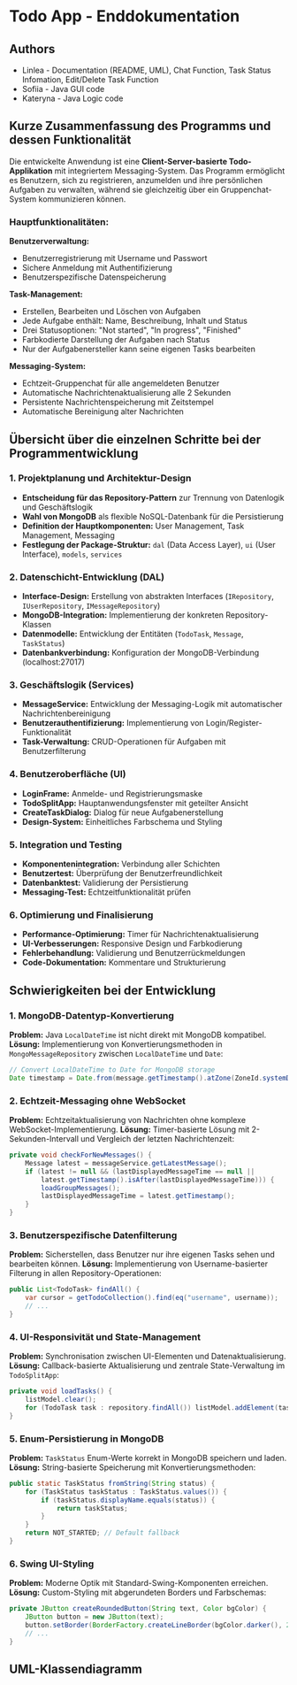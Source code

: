 # Todo App - Enddokumentation

## Authors
- Linlea - Documentation (README, UML), Chat Function, Task Status Infomation, Edit/Delete Task Function
- Sofiia - Java GUI code
- Kateryna - Java Logic code

## Kurze Zusammenfassung des Programms und dessen Funktionalität

Die entwickelte Anwendung ist eine **Client-Server-basierte Todo-Applikation** mit integriertem Messaging-System. Das Programm ermöglicht es Benutzern, sich zu registrieren, anzumelden und ihre persönlichen Aufgaben zu verwalten, während sie gleichzeitig über ein Gruppenchat-System kommunizieren können.

### Hauptfunktionalitäten:

**Benutzerverwaltung:**
- Benutzerregistrierung mit Username und Passwort
- Sichere Anmeldung mit Authentifizierung
- Benutzerspezifische Datenspeicherung

**Task-Management:**
- Erstellen, Bearbeiten und Löschen von Aufgaben
- Jede Aufgabe enthält: Name, Beschreibung, Inhalt und Status
- Drei Statusoptionen: "Not started", "In progress", "Finished"
- Farbkodierte Darstellung der Aufgaben nach Status
- Nur der Aufgabenersteller kann seine eigenen Tasks bearbeiten

**Messaging-System:**
- Echtzeit-Gruppenchat für alle angemeldeten Benutzer
- Automatische Nachrichtenaktualisierung alle 2 Sekunden
- Persistente Nachrichtenspeicherung mit Zeitstempel
- Automatische Bereinigung alter Nachrichten

## Übersicht über die einzelnen Schritte bei der Programmentwicklung

### 1. Projektplanung und Architektur-Design
- **Entscheidung für das Repository-Pattern** zur Trennung von Datenlogik und Geschäftslogik
- **Wahl von MongoDB** als flexible NoSQL-Datenbank für die Persistierung
- **Definition der Hauptkomponenten:** User Management, Task Management, Messaging
- **Festlegung der Package-Struktur:** `dal` (Data Access Layer), `ui` (User Interface), `models`, `services`

### 2. Datenschicht-Entwicklung (DAL)
- **Interface-Design:** Erstellung von abstrakten Interfaces (`IRepository`, `IUserRepository`, `IMessageRepository`)
- **MongoDB-Integration:** Implementierung der konkreten Repository-Klassen
- **Datenmodelle:** Entwicklung der Entitäten (`TodoTask`, `Message`, `TaskStatus`)
- **Datenbankverbindung:** Konfiguration der MongoDB-Verbindung (localhost:27017)

### 3. Geschäftslogik (Services)
- **MessageService:** Entwicklung der Messaging-Logik mit automatischer Nachrichtenbereinigung
- **Benutzerauthentifizierung:** Implementierung von Login/Register-Funktionalität
- **Task-Verwaltung:** CRUD-Operationen für Aufgaben mit Benutzerfilterung

### 4. Benutzeroberfläche (UI)
- **LoginFrame:** Anmelde- und Registrierungsmaske
- **TodoSplitApp:** Hauptanwendungsfenster mit geteilter Ansicht
- **CreateTaskDialog:** Dialog für neue Aufgabenerstellung
- **Design-System:** Einheitliches Farbschema und Styling

### 5. Integration und Testing
- **Komponentenintegration:** Verbindung aller Schichten
- **Benutzertest:** Überprüfung der Benutzerfreundlichkeit
- **Datenbanktest:** Validierung der Persistierung
- **Messaging-Test:** Echtzeitfunktionalität prüfen

### 6. Optimierung und Finalisierung
- **Performance-Optimierung:** Timer für Nachrichtenaktualisierung
- **UI-Verbesserungen:** Responsive Design und Farbkodierung
- **Fehlerbehandlung:** Validierung und Benutzerrückmeldungen
- **Code-Dokumentation:** Kommentare und Strukturierung

## Schwierigkeiten bei der Entwicklung

### 1. MongoDB-Datentyp-Konvertierung
**Problem:** Java `LocalDateTime` ist nicht direkt mit MongoDB kompatibel.
**Lösung:** Implementierung von Konvertierungsmethoden in `MongoMessageRepository` zwischen `LocalDateTime` und `Date`:
```java
// Convert LocalDateTime to Date for MongoDB storage
Date timestamp = Date.from(message.getTimestamp().atZone(ZoneId.systemDefault()).toInstant());
```

### 2. Echtzeit-Messaging ohne WebSocket
**Problem:** Echtzeitaktualisierung von Nachrichten ohne komplexe WebSocket-Implementierung.
**Lösung:** Timer-basierte Lösung mit 2-Sekunden-Intervall und Vergleich der letzten Nachrichtenzeit:
```java
private void checkForNewMessages() {
    Message latest = messageService.getLatestMessage();
    if (latest != null && (lastDisplayedMessageTime == null || 
        latest.getTimestamp().isAfter(lastDisplayedMessageTime))) {
        loadGroupMessages();
        lastDisplayedMessageTime = latest.getTimestamp();
    }
}
```

### 3. Benutzerspezifische Datenfilterung
**Problem:** Sicherstellen, dass Benutzer nur ihre eigenen Tasks sehen und bearbeiten können.
**Lösung:** Implementierung von Username-basierter Filterung in allen Repository-Operationen:
```java
public List<TodoTask> findAll() {
    var cursor = getTodoCollection().find(eq("username", username));
    // ...
}
```

### 4. UI-Responsivität und State-Management
**Problem:** Synchronisation zwischen UI-Elementen und Datenaktualisierung.
**Lösung:** Callback-basierte Aktualisierung und zentrale State-Verwaltung im `TodoSplitApp`:
```java
private void loadTasks() {
    listModel.clear();
    for (TodoTask task : repository.findAll()) listModel.addElement(task);
}
```

### 5. Enum-Persistierung in MongoDB
**Problem:** `TaskStatus` Enum-Werte korrekt in MongoDB speichern und laden.
**Lösung:** String-basierte Speicherung mit Konvertierungsmethoden:
```java
public static TaskStatus fromString(String status) {
    for (TaskStatus taskStatus : TaskStatus.values()) {
        if (taskStatus.displayName.equals(status)) {
            return taskStatus;
        }
    }
    return NOT_STARTED; // Default fallback
}
```

### 6. Swing UI-Styling
**Problem:** Moderne Optik mit Standard-Swing-Komponenten erreichen.
**Lösung:** Custom-Styling mit abgerundeten Borders und Farbschemas:
```java
private JButton createRoundedButton(String text, Color bgColor) {
    JButton button = new JButton(text);
    button.setBorder(BorderFactory.createLineBorder(bgColor.darker(), 2, true));
    // ...
}
```

## UML-Klassendiagramm
